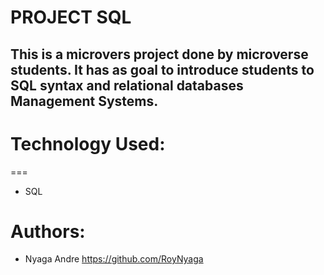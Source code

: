 # PROJECT SQL
## This is a microvers project done by microverse students. It has as goal to introduce students to SQL syntax and relational databases Management Systems.

# Technology Used: 
===
* SQL

Authors:
===
* Nyaga Andre https://github.com/RoyNyaga

